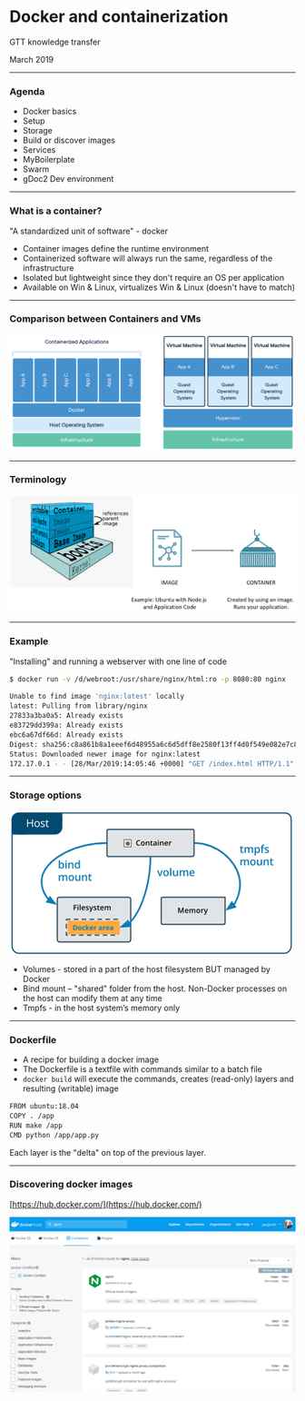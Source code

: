 # Docker and containerization

GTT knowledge transfer

March 2019

---

### Agenda

- Docker basics
- Setup
- Storage
- Build or discover images
- Services
- MyBoilerplate
- Swarm
- gDoc2 Dev environment

---

### What is a container?

"A standardized unit of software" - docker

- Container images define the runtime environment
- Containerized software will always run the same, regardless of the infrastructure
- Isolated but lightweight since they don't require an OS per application
- Available on Win & Linux, virtualizes Win & Linux (doesn't have to match)

---

### Comparison between Containers and VMs

![](assets/vm-vs-container.png "VMs vs. Containers")

---

### Terminology

![](assets/terminology.png "Terminology")

---

### Example

"Installing" and running a webserver with one line of code

```bash
$ docker run -v /d/webroot:/usr/share/nginx/html:ro -p 8080:80 nginx
```

```bash
Unable to find image 'nginx:latest' locally
latest: Pulling from library/nginx
27833a3ba0a5: Already exists
e83729dd399a: Already exists
ebc6a67df66d: Already exists
Digest: sha256:c8a861b8a1eeef6d48955a6c6d5dff8e2580f13ff4d0f549e082e7c82a8617a2
Status: Downloaded newer image for nginx:latest
172.17.0.1 - - [28/Mar/2019:14:05:46 +0000] "GET /index.html HTTP/1.1" 304 0 "-" "Mozilla/5.0 (Windows NT 10.0; Win64; x64) AppleWebKit/537.36 (KHTML, like Gecko) Chrome/72.0.3626.121 Safari/537.36" "-"
```

---

### Storage options 

![](assets/docker-storage.png "Docker Storage")

- Volumes - stored in a part of the host filesystem BUT managed by Docker
- Bind mount – "shared" folder from the host. Non-Docker processes on the host can modify them at any time
- Tmpfs - in the host system’s memory only

---

### Dockerfile

- A recipe for building a docker image
- The Dockerfile is a textfile with commands similar to a batch file
- `docker build` will execute the commands, creates (read-only) layers and resulting (writable) image

```bash
FROM ubuntu:18.04
COPY . /app
RUN make /app
CMD python /app/app.py
```

Each layer is the "delta" on top of the previous layer.

---

### Discovering docker images

[https://hub.docker.com/](https://hub.docker.com/)

![](assets/docker-hub.png "nginx results from Docker hub")